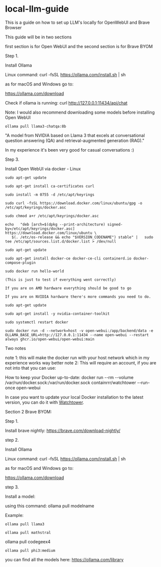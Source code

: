# local-llm-guide
This is a guide on how to set up LLM's locally for OpenWebUI and Brave Browser

This guide will be in two sections

first section is for Open WebUI and the second section is for Brave BYOM



Step 1.

Install Ollama

Linux command: 
curl -fsSL https://ollama.com/install.sh | sh

as for macOS and Windows go to:

https://ollama.com/download

Check if ollama is running:
curl http://127.0.0.1:11434/api/chat


Note: I would also recommend downloading some models before installing Open WebUI 

```
ollama pull llama3-chatqa:8b
```

"A model from NVIDIA based on Llama 3 that excels at conversational question answering (QA) and retrieval-augmented generation (RAG)."

In my experience it's been very good for casual conversations :)

Step 3.

Install Open WebUI via docker - Linux

```
sudo apt-get update
```

```
sudo apt-get install ca-certificates curl
```

```
sudo install -m 0755 -d /etc/apt/keyrings
```

```
sudo curl -fsSL https://download.docker.com/linux/ubuntu/gpg -o /etc/apt/keyrings/docker.asc
```

```
sudo chmod a+r /etc/apt/keyrings/docker.asc
```

```
echo   "deb [arch=$(dpkg --print-architecture) signed-by=/etc/apt/keyrings/docker.asc] https://download.docker.com/linux/ubuntu \
   $(. /etc/os-release && echo "$VERSION_CODENAME") stable" |   sudo tee /etc/apt/sources.list.d/docker.list > /dev/null
```

```
sudo apt-get update
```

```
sudo apt-get install docker-ce docker-ce-cli containerd.io docker-compose-plugin
```

```
sudo docker run hello-world
```

```
(This is just to test if everything went correctly)
```

```
If you are on AMD hardware everything should be good to go
```

```
If you are on NVIDIA hardware there's more commands you need to do.
```

```
sudo apt-get update
```

```
sudo apt-get install -y nvidia-container-toolkit
```

```
sudo systemctl restart docker
```

```
sudo docker run -d --network=host -v open-webui:/app/backend/data -e OLLAMA_BASE_URL=http://127.0.0.1:11434 --name open-webui --restart always ghcr.io/open-webui/open-webui:main
```

Two notes

note 1: this will make the docker run with your host network which in my experience works way better
note 2: This will require an account, if you are not into that you can use:


How to keep your Docker up-to-date:
docker run --rm --volume /var/run/docker.sock:/var/run/docker.sock containrrr/watchtower --run-once open-webui

In case you want to update your local Docker installation to the latest version, you can do it with [Watchtower](https://containrrr.dev/watchtower/).

Section 2 Brave BYOM:



Step 1.

Install brave nightly:
https://brave.com/download-nightly/

step 2.

Install Ollama

Linux command: 
curl -fsSL https://ollama.com/install.sh | sh

as for macOS and Windows go to:

https://ollama.com/download

step 3.

Install a model:

using this command: ollama pull modelname

Example:
```
ollama pull llama3
```
```
ollama pull mathstral
```
ollama pull codegeex4
```
ollama pull phi3:medium
```

you can find all the models here:
https://ollama.com/library
